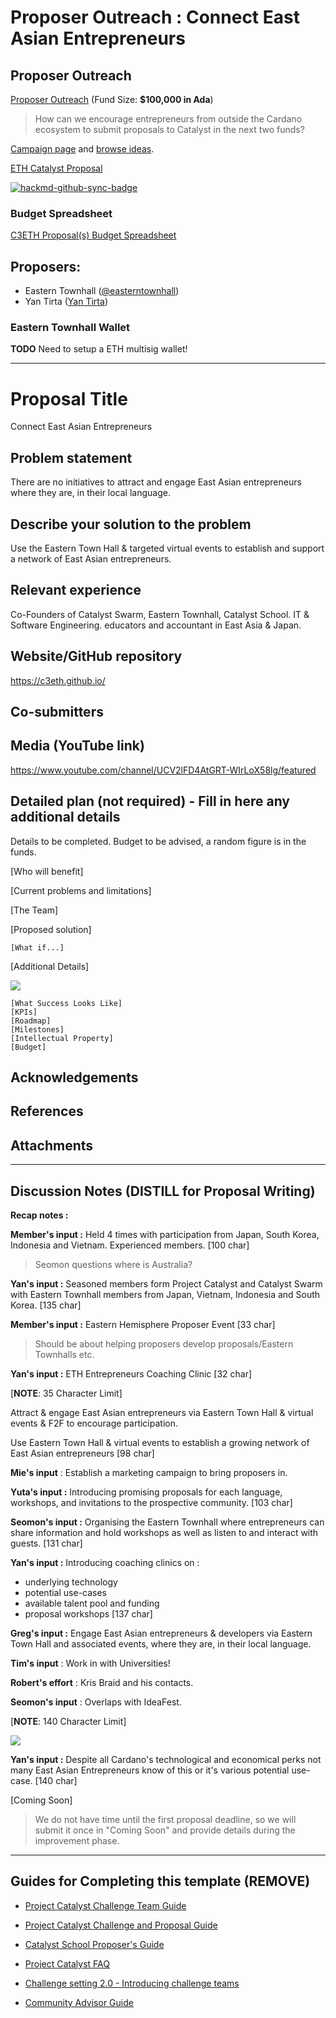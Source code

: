 # Proposer Outreach : Connect East Asian Entrepreneurs

## Proposer Outreach

[Proposer Outreach](https://github.com/C3ETH/c3eth-fund6/blob/main/proposer-outreach/campaign-brief.md) (Fund Size: **$100,000 in Ada**)

> How can we encourage entrepreneurs from outside the Cardano ecosystem to submit proposals to Catalyst in the next two funds?

[Campaign page](https://cardano.ideascale.com/a/campaign-home/26105) and [browse ideas](https://cardano.ideascale.com/a/ideas/top/campaign-filter/byids/campaigns/26105/stage/unspecified).

[ETH Catalyst Proposal](https://cardano.ideascale.com/a/dtd/Connect-East-Asian-Entrepreneurs/369120-48088)

[![hackmd-github-sync-badge](https://hackmd.io/nP6OvZJYSw29rD3tSgbrxA/badge)](https://hackmd.io/nP6OvZJYSw29rD3tSgbrxA)

### Budget Spreadsheet

[C3ETH Proposal(s) Budget Spreadsheet](https://docs.google.com/spreadsheets/d/1BeMc7BW9NFVSWPomM3j4Iv5I7Eveb24P-dFhFOUrCvo/edit?usp=sharing)

## Proposers:

- Eastern Townhall ([@easterntownhall](https://cardano.ideascale.com/a/pmd/3100214-48088?))
- Yan Tirta ([Yan Tirta](https://cardano.ideascale.com/a/pmd/3058061-48088))

### Eastern Townhall Wallet

**TODO** Need to setup a ETH multisig wallet!

---

# Proposal Title

Connect East Asian Entrepreneurs

## Problem statement

There are no initiatives to attract and engage East Asian entrepreneurs where they are, in their local language.

## Describe your solution to the problem

Use the Eastern Town Hall & targeted virtual events to establish and support a network of East Asian entrepreneurs.

## Relevant experience

Co-Founders of Catalyst Swarm, Eastern Townhall, Catalyst School. IT & Software Engineering. educators and accountant in East Asia & Japan.

## Website/GitHub repository

https://c3eth.github.io/

## Co-submitters

## Media (YouTube link)

https://www.youtube.com/channel/UCV2lFD4AtGRT-WIrLoX58lg/featured

## Detailed plan (not required) - Fill in here any additional details

Details to be completed. Budget to be advised, a random figure is in the funds.

[Who will benefit]

[Current problems and limitations]

[The Team]

[Proposed solution]

    [What if...]

[Additional Details]

![](https://i.imgur.com/vkgS32e.png)

    [What Success Looks Like]
    [KPIs]
    [Roadmap]
    [Milestones] 
    [Intellectual Property]
    [Budget]

## Acknowledgements

## References

## Attachments

---

## Discussion Notes (DISTILL for Proposal Writing)

**Recap notes :**


**Member's input :** Held 4 times with participation from Japan, South Korea, Indonesia and Vietnam. Experienced members. [100 char]

> Seomon questions where is Australia?

**Yan's input :** Seasoned members form Project Catalyst and Catalyst Swarm with Eastern Townhall members from Japan, Vietnam, Indonesia and South Korea. [135 char]


**Member's input :** Eastern Hemisphere Proposer Event [33 char]

> Should be about helping proposers develop proposals/Eastern Townhalls etc.

**Yan's input :** ETH Entrepreneurs Coaching Clinic [32 char]

[**NOTE**: 35 Character Limit]



Attract & engage East Asian entrepreneurs via Eastern Town Hall & virtual events & F2F to encourage participation.

Use Eastern Town Hall & virtual events to establish a growing network of East Asian entrepreneurs [98 char]


**Mie's input** : Establish a marketing campaign to bring proposers in.

**Yuta's input :** Introducing promising proposals for each language, workshops, and invitations to the prospective community. [103 char]

**Seomon's input :** Organising the Eastern Townhall where entrepreneurs can share information and hold workshops as well as listen to and interact with guests. [131 char]

**Yan's input :** Introducing coaching clinics on :
* underlying technology
* potential use-cases
* available talent pool and funding
* proposal workshops [137 char]

**Greg's input :** Engage East Asian entrepreneurs & developers via Eastern Town Hall and associated events, where they are, in their local language.



**Tim's input** : Work in with Universities!

**Robert's effort** : Kris Braid and his contacts.

**Seomon's input** : Overlaps with IdeaFest.


[**NOTE**: 140 Character Limit]

![](https://i.imgur.com/xBjrh1k.png)

**Yan's input :** Despite all Cardano's technological and economical perks not many East Asian Entrepreneurs know of this or it's various potential use-case. [140 char]


[Coming Soon]

> We do not have time until the first proposal deadline, so we will submit it once in "Coming Soon" and provide details during the improvement phase.


---

## Guides for Completing this template (REMOVE)

- [Project Catalyst Challenge Team Guide](https://docs.google.com/document/d/1GDCKOysG1dd4nUXYcio3PY889doGrbC34PFggu8FI20/)

- [Project Catalyst Challenge and Proposal Guide](https://docs.google.com/document/d/1oE_cnP0gksdAanXV4w5DYaDNp_tbYEvyHhTUG4HYZ3Q/)

- [Catalyst School Proposer's Guide](https://docs.google.com/document/d/12wk6mIPxeGsw2WxqHvkTkjNj_wCIx46AgTNPVX3-38o/)

- [Project Catalyst FAQ](https://docs.google.com/document/d/1qYtV15WXeM_AQYvISzr0a0Qj2IzW3hDvhMBvZZ4w2jE/edit#heading=h.dmu4wfbk1ion)
- [Challenge setting 2.0 - Introducing challenge teams](https://docs.google.com/document/d/1GDCKOysG1dd4nUXYcio3PY889doGrbC34PFggu8FI20/edit?pli=1#heading=h.dxixtumushib)

- [Community Advisor Guide](https://docs.google.com/document/d/13GDOj2vuxZzQttagfgnS3hbnP65xsSsWbf_6TURLI_U/edit#)